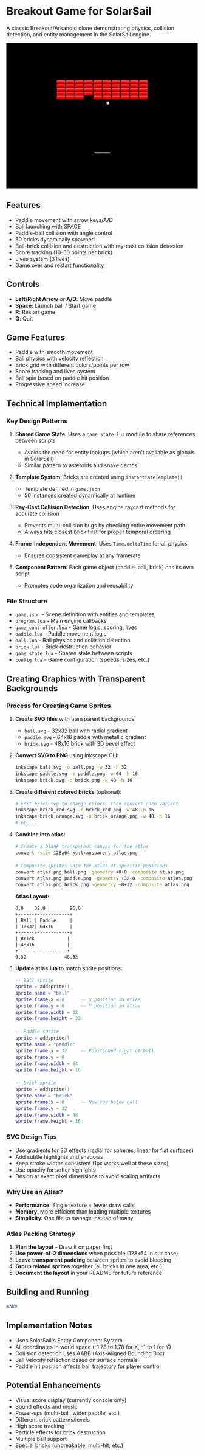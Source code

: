 # Breakout Game for SolarSail

A classic Breakout/Arkanoid clone demonstrating physics, collision detection, and entity management in the SolarSail engine.

![Breakout Game](screenshot.png)

## Features
- Paddle movement with arrow keys/A/D
- Ball launching with SPACE
- Paddle-ball collision with angle control
- 50 bricks dynamically spawned
- Ball-brick collision and destruction with ray-cast collision detection
- Score tracking (10-50 points per brick)
- Lives system (3 lives)
- Game over and restart functionality

## Controls
- **Left/Right Arrow** or **A/D**: Move paddle
- **Space**: Launch ball / Start game
- **R**: Restart game
- **Q**: Quit

## Game Features
- Paddle with smooth movement
- Ball physics with velocity reflection
- Brick grid with different colors/points per row
- Score tracking and lives system
- Ball spin based on paddle hit position
- Progressive speed increase

## Technical Implementation

### Key Design Patterns

1. **Shared Game State**: Uses a `game_state.lua` module to share references between scripts
   - Avoids the need for entity lookups (which aren't available as globals in SolarSail)
   - Similar pattern to asteroids and snake demos

2. **Template System**: Bricks are created using `instantiateTemplate()`
   - Template defined in `game.json`
   - 50 instances created dynamically at runtime

3. **Ray-Cast Collision Detection**: Uses engine raycast methods for accurate collision
   - Prevents multi-collision bugs by checking entire movement path
   - Always hits closest brick first for proper temporal ordering

4. **Frame-Independent Movement**: Uses `Time.deltaTime` for all physics
   - Ensures consistent gameplay at any framerate

5. **Component Pattern**: Each game object (paddle, ball, brick) has its own script
   - Promotes code organization and reusability

### File Structure
- `game.json` - Scene definition with entities and templates
- `program.lua` - Main engine callbacks
- `game_controller.lua` - Game logic, scoring, lives
- `paddle.lua` - Paddle movement logic
- `ball.lua` - Ball physics and collision detection
- `brick.lua` - Brick destruction behavior
- `game_state.lua` - Shared state between scripts
- `config.lua` - Game configuration (speeds, sizes, etc.)

## Creating Graphics with Transparent Backgrounds

### Process for Creating Game Sprites

1. **Create SVG files** with transparent backgrounds:
   - `ball.svg` - 32x32 ball with radial gradient
   - `paddle.svg` - 64x16 paddle with metallic gradient
   - `brick.svg` - 48x16 brick with 3D bevel effect

2. **Convert SVG to PNG** using Inkscape CLI:
   ```bash
   inkscape ball.svg -o ball.png -w 32 -h 32
   inkscape paddle.svg -o paddle.png -w 64 -h 16
   inkscape brick.svg -o brick.png -w 48 -h 16
   ```

3. **Create different colored bricks** (optional):
   ```bash
   # Edit brick.svg to change colors, then convert each variant
   inkscape brick_red.svg -o brick_red.png -w 48 -h 16
   inkscape brick_orange.svg -o brick_orange.png -w 48 -h 16
   # etc...
   ```

4. **Combine into atlas**:
   ```bash
   # Create a blank transparent canvas for the atlas
   convert -size 128x64 xc:transparent atlas.png
   
   # Composite sprites onto the atlas at specific positions
   convert atlas.png ball.png -geometry +0+0 -composite atlas.png      # Ball at (0,0)
   convert atlas.png paddle.png -geometry +32+0 -composite atlas.png   # Paddle at (32,0)
   convert atlas.png brick.png -geometry +0+32 -composite atlas.png    # Brick at (0,32)
   ```

   **Atlas Layout:**
   ```
   0,0    32,0         96,0
   +------+------------+
   | Ball | Paddle     |
   | 32x32| 64x16      |
   +------+------------+
   | Brick            |
   | 48x16            |
   +------------------+
   0,32              48,32
   ```

5. **Update atlas.lua** to match sprite positions:
   ```lua
   -- Ball sprite
   sprite = addsprite()
   sprite.name = "ball"
   sprite.frame.x = 0      -- X position in atlas
   sprite.frame.y = 0      -- Y position in atlas
   sprite.frame.width = 32
   sprite.frame.height = 32
   
   -- Paddle sprite
   sprite = addsprite()
   sprite.name = "paddle"
   sprite.frame.x = 32     -- Positioned right of ball
   sprite.frame.y = 0
   sprite.frame.width = 64
   sprite.frame.height = 16
   
   -- Brick sprite
   sprite = addsprite()
   sprite.name = "brick"
   sprite.frame.x = 0      -- New row below ball
   sprite.frame.y = 32
   sprite.frame.width = 48
   sprite.frame.height = 16
   ```

### SVG Design Tips
- Use gradients for 3D effects (radial for spheres, linear for flat surfaces)
- Add subtle highlights and shadows
- Keep stroke widths consistent (1px works well at these sizes)
- Use opacity for softer highlights
- Design at exact pixel dimensions to avoid scaling artifacts

### Why Use an Atlas?
- **Performance**: Single texture = fewer draw calls
- **Memory**: More efficient than loading multiple textures
- **Simplicity**: One file to manage instead of many

### Atlas Packing Strategy
1. **Plan the layout** - Draw it on paper first
2. **Use power-of-2 dimensions** when possible (128x64 in our case)
3. **Leave transparent padding** between sprites to avoid bleeding
4. **Group related sprites** together (all bricks in one area, etc.)
5. **Document the layout** in your README for future reference

## Building and Running
```bash
make
```

## Implementation Notes
- Uses SolarSail's Entity Component System
- All coordinates in world space (-1.78 to 1.78 for X, -1 to 1 for Y)
- Collision detection uses AABB (Axis-Aligned Bounding Box)
- Ball velocity reflection based on surface normals
- Paddle hit position affects ball trajectory for player control

## Potential Enhancements
- Visual score display (currently console only)
- Sound effects and music
- Power-ups (multi-ball, wider paddle, etc.)
- Different brick patterns/levels
- High score tracking
- Particle effects for brick destruction
- Multiple ball support
- Special bricks (unbreakable, multi-hit, etc.)
